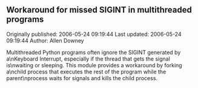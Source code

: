 ## Workaround for missed SIGINT in multithreaded programs

Originally published: 2006-05-24 09:19:44
Last updated: 2006-05-24 09:19:44
Author: Allen Downey

Multithreaded Python programs often ignore the SIGINT generated by a\nKeyboard Interrupt, especially if the thread that gets the signal is\nwaiting or sleeping.  This module provides a workaround by forking a\nchild process that executes the rest of the program while the parent\nprocess waits for signals and kills the child process.